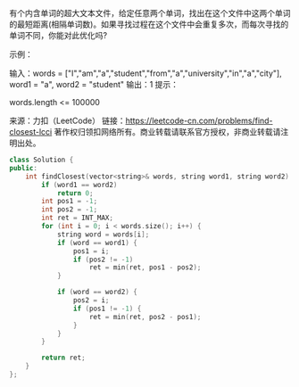 有个内含单词的超大文本文件，给定任意两个单词，找出在这个文件中这两个单词的最短距离(相隔单词数)。如果寻找过程在这个文件中会重复多次，而每次寻找的单词不同，你能对此优化吗?

示例：

输入：words = ["I","am","a","student","from","a","university","in","a","city"], word1 = "a", word2 = "student"
输出：1
提示：

words.length <= 100000

来源：力扣（LeetCode）
链接：https://leetcode-cn.com/problems/find-closest-lcci
著作权归领扣网络所有。商业转载请联系官方授权，非商业转载请注明出处。

```cpp
class Solution {
public:
    int findClosest(vector<string>& words, string word1, string word2) {
        if (word1 == word2)
            return 0;
        int pos1 = -1;
        int pos2 = -1;
        int ret = INT_MAX;
        for (int i = 0; i < words.size(); i++) {
            string word = words[i];
            if (word == word1) {
                pos1 = i;
                if (pos2 != -1)
                    ret = min(ret, pos1 - pos2);
            }

            if (word == word2) {
                pos2 = i;
                if (pos1 != -1) {
                    ret = min(ret, pos2 - pos1);
                }
            }
        }

        return ret;
    }
};
```